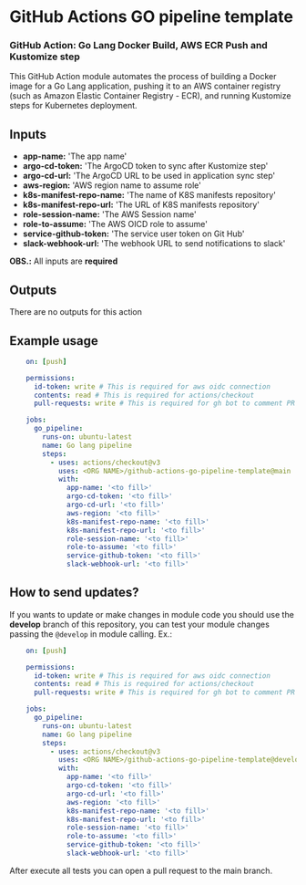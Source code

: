 # GitHub Actions GO pipeline template

### GitHub Action: Go Lang Docker Build, AWS ECR Push and Kustomize step

This GitHub Action module automates the process of building a Docker image for a Go Lang application, pushing it to an AWS container registry (such as Amazon Elastic Container Registry - ECR), and running Kustomize steps for Kubernetes deployment.

## Inputs

- **app-name:** 'The app name'
- **argo-cd-token:** 'The ArgoCD token to sync after Kustomize step'
- **argo-cd-url:** 'The ArgoCD URL to be used in application sync step'
- **aws-region:** 'AWS region name to assume role'
- **k8s-manifest-repo-name:** 'The name of K8S manifests repository'
- **k8s-manifest-repo-url:** 'The URL of K8S manifests repository'
- **role-session-name:** 'The AWS Session name'
- **role-to-assume:** 'The AWS OICD role to assume'
- **service-github-token:** 'The service user token on Git Hub'
- **slack-webhook-url:** 'The webhook URL to send notifications to slack'

**OBS.:** All inputs are **required**

## Outputs

There are no outputs for this action

## Example usage

```yaml
    on: [push]

    permissions:
      id-token: write # This is required for aws oidc connection
      contents: read # This is required for actions/checkout
      pull-requests: write # This is required for gh bot to comment PR

    jobs:
      go_pipeline:
        runs-on: ubuntu-latest
        name: Go lang pipeline
        steps:
          - uses: actions/checkout@v3
            uses: <ORG NAME>/github-actions-go-pipeline-template@main
            with:
              app-name: '<to fill>'
              argo-cd-token: '<to fill>'
              argo-cd-url: '<to fill>'
              aws-region: '<to fill>'
              k8s-manifest-repo-name: '<to fill>'
              k8s-manifest-repo-url: '<to fill>'
              role-session-name: '<to fill>'
              role-to-assume: '<to fill>'
              service-github-token: '<to fill>'
              slack-webhook-url: '<to fill>'
```

## How to send updates?
If you wants to update or make changes in module code you should use the **develop** branch of this repository, you can test your module changes passing the `@develop` in module calling. Ex.:

```yaml
    on: [push]

    permissions:
      id-token: write # This is required for aws oidc connection
      contents: read # This is required for actions/checkout
      pull-requests: write # This is required for gh bot to comment PR

    jobs:
      go_pipeline:
        runs-on: ubuntu-latest
        name: Go lang pipeline
        steps:
          - uses: actions/checkout@v3
            uses: <ORG NAME>/github-actions-go-pipeline-template@develop
            with:
              app-name: '<to fill>'
              argo-cd-token: '<to fill>'
              argo-cd-url: '<to fill>'
              aws-region: '<to fill>'
              k8s-manifest-repo-name: '<to fill>'
              k8s-manifest-repo-url: '<to fill>'
              role-session-name: '<to fill>'
              role-to-assume: '<to fill>'
              service-github-token: '<to fill>'
              slack-webhook-url: '<to fill>'
```
After execute all tests you can open a pull request to the main branch.